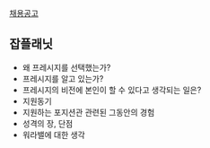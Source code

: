 [채용공고](https://www.saramin.co.kr/zf_user/jobs/relay/view?isMypage=no&rec_idx=46740538&recommend_ids=eJxNjrkVA0EIQ6txDgJxxC5k%2B%2B%2FCzNqe2Uf0QRJyuMKir9J45dsdok1cLbowChWGucqNSc%2BKgzKDvxeRbS3bm9Yj3MktFOq59gTvvw%2B8%2FF5QE7YWPzlTihtj0pLHzQrfvVZaKR%2BtG25bTKlRD%2BIbxamtGxPsjPOo3FkHQcNC%2BwDyaURT&view_type=apply_status&gz=1&t_ref_content=generic&t_ref=apply_status_list&immediately_apply_layer_open=n#seq=0)

## 잡플래닛
- 왜 프레시지를 선택했는가?
- 프레시지를 알고 있는가?
- 프레시지의 비전에 본인이 할 수 있다고 생각되는 일은?
- 지원동기
- 지원하는 포지션관 관련된 그동안의 경험
- 성격의 장, 단점
- 워라밸에 대한 생각
